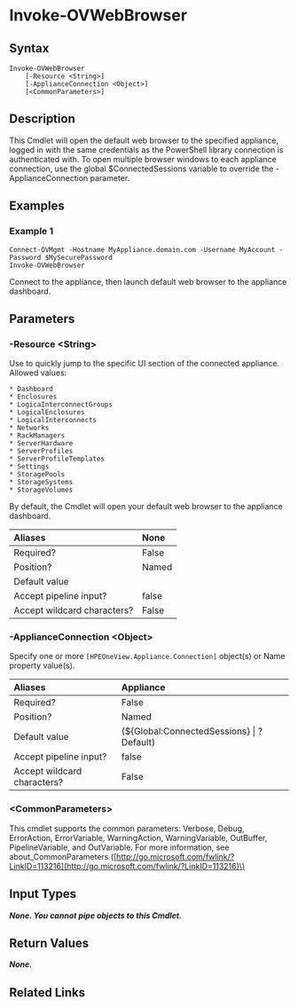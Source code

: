 ﻿---
description: Start default web browser opened to appliance dashboard.
---

# Invoke-OVWebBrowser

## Syntax

```text
Invoke-OVWebBrowser
    [-Resource <String>]
    [-ApplianceConnection <Object>]
    [<CommonParameters>]
```

## Description

This Cmdlet will open the default web browser to the specified appliance, logged in with the same credentials as the PowerShell library connection is authenticated with.  To open multiple browser windows to each appliance connection, use the global $ConnectedSessions variable to override the -ApplianceConnection parameter. 

## Examples

###  Example 1 

```text
Connect-OVMgmt -Hostname MyAppliance.domain.com -Username MyAccount -Password $MySecurePassword
Invoke-OVWebBrowser
```

Connect to the appliance, then launch default web browser to the appliance dashboard.

## Parameters

### -Resource &lt;String&gt;

Use to quickly jump to the specific UI section of the connected appliance.  Allowed values:

    * Dashboard
    * Enclosures
    * LogicaInterconnectGroups
    * LogicalEnclosures
    * LogicalInterconnects
    * Networks
    * RackManagers
    * ServerHardware
    * ServerProfiles
    * ServerProfileTemplates
    * Settings
    * StoragePools
    * StorageSystems
    * StorageVolumes

By default, the Cmdlet will open your default web browser to the appliance dashboard.

| Aliases | None |
| :--- | :--- |
| Required? | False |
| Position? | Named |
| Default value |  |
| Accept pipeline input? | false |
| Accept wildcard characters? | False |

### -ApplianceConnection &lt;Object&gt;

Specify one or more `[HPEOneView.Appliance.Connection]` object(s) or Name property value(s).

| Aliases | Appliance |
| :--- | :--- |
| Required? | False |
| Position? | Named |
| Default value | (${Global:ConnectedSessions} &vert; ? Default) |
| Accept pipeline input? | false |
| Accept wildcard characters? | False |

### &lt;CommonParameters&gt;

This cmdlet supports the common parameters: Verbose, Debug, ErrorAction, ErrorVariable, WarningAction, WarningVariable, OutBuffer, PipelineVariable, and OutVariable. For more information, see about\_CommonParameters \([http://go.microsoft.com/fwlink/?LinkID=113216](http://go.microsoft.com/fwlink/?LinkID=113216)\)

## Input Types

_**None.  You cannot pipe objects to this Cmdlet.**_

## Return Values

_**None.**_



## Related Links

